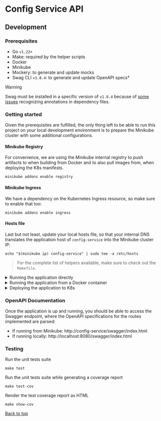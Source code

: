 # Config Service API

## Development

### Prerequisites
- Go `v1.22+`
- Make: required by the helper scripts
- Docker
- Minikube
- Mockery: to generate and update mocks
- Swag CLI `v1.8.4`: to generate and update OpenAPI specs*
> [!WARNING]
> Swag must be installed in a specific version of `v1.8.4` because of [some issues](https://stackoverflow.com/questions/76582283/swag-init-generates-nothing-but-general-api-information) 
> recognizing annotations in dependency files.

### Getting started

Given the prerequisites are fulfilled, the only thing left to be able to run this project on your
local development environment is to prepare the Minikube cluster with some additional configurations.

#### Minikube Registry

For convenience, we are using the Minikube internal registry to push artifacts to when building from Docker
and to also pull images from, when deploying the K8s manifests.

```shell
minikube addons enable registry
```

#### Minikube Ingress
We have a dependency on the Kubernetes Ingress resource, so make sure to enable that too:

```shell
minikube addons enable ingress
```

#### Hosts file
Last but not least, update your local hosts file, so that your internal DNS translates the application host of
`config-service` into the Minikube cluster IP:

```shell
echo "$(minikube ip) config-service" | sudo tee -a /etc/hosts
```

> For the complete list of helpers available, make sure to check out the `Makefile`.

<details>

<summary>Running the application directly</summary>

Will spin up the application from your terminal
```shell
export SERVE_PORT=8080 && make run
```
> `SERVE_PORT` defines the port where the server will start listening for connections.

The application will be running at `localhost:8080`
```shell
curl http://localhost:8080/configs -v
```

</details>

<details>

<summary>Running the application from a Docker container</summary>

Will spin up the application container
```shell
make docker-up
```

The application will be running at `localhost:8080`
```shell
curl http://localhost:8080/configs -v
```

Update the docker container with your recent changes
```shell
make docker-update
```

</details>

<details>

<summary>Deploying the application to K8s</summary>

Deploy the application into your local Minikube instance
```shell
make deploy-k8s
```

</details>

### OpenAPI Documentation

Once the application is up and running, you should be able to access the Swagger endpoint, where the OpenAPI 
specifications for the routes implemented are parsed:

- If running from Minikube: http://config-service/swagger/index.html
- If running locally: http://localhost:8080/swagger/index.html

### Testing

Run the unit tests suite
```shell
make test
```

Run the unit tests suite while generating a coverage report
```shell
make test-cov
```

Render the test coverage report as HTML
```shell
make show-cov
```

[Back to top](#config-service-api)
